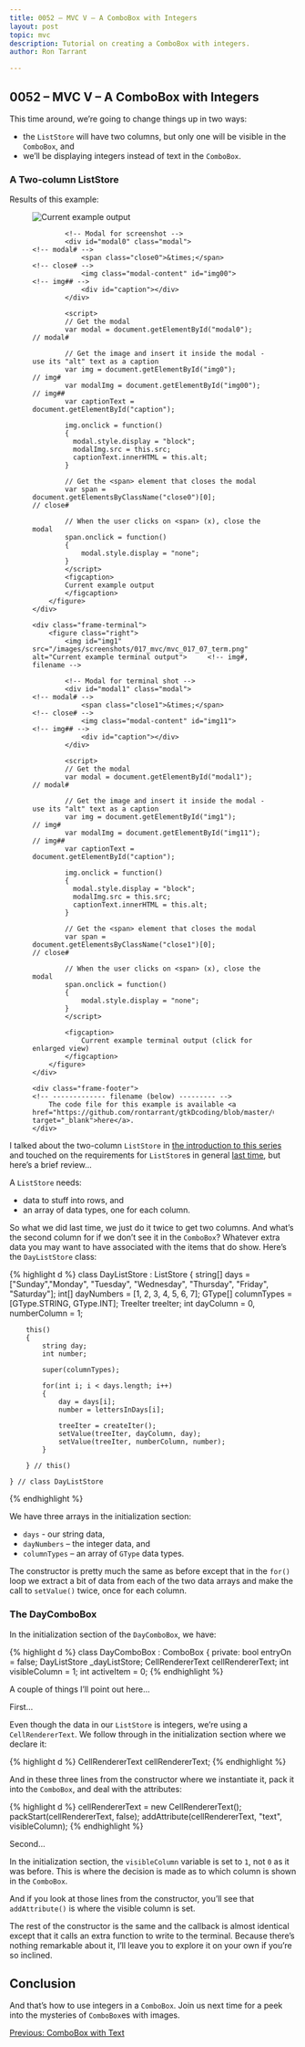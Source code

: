 ```yaml
---
title: 0052 – MVC V – A ComboBox with Integers
layout: post
topic: mvc
description: Tutorial on creating a ComboBox with integers.
author: Ron Tarrant

---
```


## 0052 – MVC V – A ComboBox with Integers

This time around, we’re going to change things up in two ways:

- the `ListStore` will have two columns, but only one will be visible in the `ComboBox`, and
- we’ll be displaying integers instead of text in the `ComboBox`.

### A Two-column ListStore

<div class="screenshot-frame">
	<div class="frame-header">
		Results of this example:
	</div>
	<div class="frame-screenshot">
		<figure>
			<img id="img0" src="/images/screenshots/017_mvc/mvc_017_07.png" alt="Current example output">		<!-- img# -->
			
			<!-- Modal for screenshot -->
			<div id="modal0" class="modal">																	<!-- modal# -->
				<span class="close0">&times;</span>															<!-- close# -->
				<img class="modal-content" id="img00">															<!-- img## -->
				<div id="caption"></div>
			</div>
			
			<script>
			// Get the modal
			var modal = document.getElementById("modal0");														// modal#
			
			// Get the image and insert it inside the modal - use its "alt" text as a caption
			var img = document.getElementById("img0");															// img#
			var modalImg = document.getElementById("img00");													// img##
			var captionText = document.getElementById("caption");

			img.onclick = function()
			{
			  modal.style.display = "block";
			  modalImg.src = this.src;
			  captionText.innerHTML = this.alt;
			}
			
			// Get the <span> element that closes the modal
			var span = document.getElementsByClassName("close0")[0];											// close#
			
			// When the user clicks on <span> (x), close the modal
			span.onclick = function()
			{ 
				modal.style.display = "none";
			}
			</script>
			<figcaption>
			Current example output
			</figcaption>
		</figure>
	</div>

	<div class="frame-terminal">
		<figure class="right">
			<img id="img1" src="/images/screenshots/017_mvc/mvc_017_07_term.png" alt="Current example terminal output">		<!-- img#, filename -->

			<!-- Modal for terminal shot -->
			<div id="modal1" class="modal">																				<!-- modal# -->
				<span class="close1">&times;</span>																		<!-- close# -->
				<img class="modal-content" id="img11">																		<!-- img## -->
				<div id="caption"></div>
			</div>
			
			<script>
			// Get the modal
			var modal = document.getElementById("modal1");																	// modal#
			
			// Get the image and insert it inside the modal - use its "alt" text as a caption
			var img = document.getElementById("img1");																		// img#
			var modalImg = document.getElementById("img11");																// img##
			var captionText = document.getElementById("caption");

			img.onclick = function()
			{
			  modal.style.display = "block";
			  modalImg.src = this.src;
			  captionText.innerHTML = this.alt;
			}
			
			// Get the <span> element that closes the modal
			var span = document.getElementsByClassName("close1")[0];														// close#
			
			// When the user clicks on <span> (x), close the modal
			span.onclick = function()
			{ 
				modal.style.display = "none";
			}
			</script>

			<figcaption>
				Current example terminal output (click for enlarged view)
			</figcaption>
		</figure>
	</div>

	<div class="frame-footer">																								<!-- ------------- filename (below) --------- -->
		The code file for this example is available <a href="https://github.com/rontarrant/gtkDcoding/blob/master/017_mvc/mvc_017_07_combobox_int_2_column.d" target="_blank">here</a>.
	</div>
</div>

I talked about the two-column `ListStore` in [the introduction to this series]() and touched on the requirements for `ListStore`s in general [last time](), but here’s a brief review…

A `ListStore` needs:

- data to stuff into rows, and
- an array of data types, one for each column.

So what we did last time, we just do it twice to get two columns. And what’s the second column for if we don’t see it in the `ComboBox`? Whatever extra data you may want to have associated with the items that do show. Here’s the `DayListStore` class:

{% highlight d %}
	class DayListStore : ListStore
	{
		string[] days = ["Sunday","Monday", "Tuesday", "Wednesday", "Thursday", "Friday", "Saturday"];
		int[] dayNumbers = [1, 2, 3, 4, 5, 6, 7];
		GType[] columnTypes = [GType.STRING, GType.INT];
		TreeIter treeIter;
		int dayColumn = 0, numberColumn = 1;
	
		this()
		{
			string day;
			int number;
			
			super(columnTypes);
			
			for(int i; i < days.length; i++)
			{
				day = days[i];
				number = lettersInDays[i];
				
				treeIter = createIter();
				setValue(treeIter, dayColumn, day);
				setValue(treeIter, numberColumn, number);
			}
	
		} // this()
	
	} // class DayListStore
{% endhighlight %}

We have three arrays in the initialization section:

- `days` - our string data,
- `dayNumbers` – the integer data, and
- `columnTypes` – an array of `GType` data types.

The constructor is pretty much the same as before except that in the `for()` loop we extract a bit of data from each of the two data arrays and make the call to `setValue()` twice, once for each column.

### The DayComboBox

In the initialization section of the `DayComboBox`, we have:

{% highlight d %}
	class DayComboBox : ComboBox
	{
		private:
		bool entryOn = false;
		DayListStore _dayListStore;
		CellRendererText cellRendererText;
		int visibleColumn = 1;
		int activeItem = 0;
{% endhighlight %}

A couple of things I’ll point out here…

First...

Even though the data in our `ListStore` is integers, we’re using a `CellRendererText`. We follow through in the initialization section where we declare it:

{% highlight d %}
	CellRendererText cellRendererText;
{% endhighlight %}

And in these three lines from the constructor where we instantiate it, pack it into the `ComboBox`, and deal with the attributes:

{% highlight d %}
	cellRendererText = new CellRendererText();
	packStart(cellRendererText, false);
	addAttribute(cellRendererText, "text", visibleColumn);
{% endhighlight %}

Second…

In the initialization section, the `visibleColumn` variable is set to `1`, not `0` as it was before. This is where the decision is made as to which column is shown in the `ComboBox`.

And if you look at those lines from the constructor, you’ll see that `addAttribute()` is where the visible column is set.

The rest of the constructor is the same and the callback is almost identical except that it calls an extra function to write to the terminal. Because there’s nothing remarkable about it, I’ll leave you to explore it on your own if you’re so inclined.

## Conclusion

And that’s how to use integers in a `ComboBox`. Join us next time for a peek into the mysteries of `ComboBox`es with images.

<div class="blog-nav">
	<div style="float: left;">
		<a href="/2019/07/09/0051-mvc-iv-combobox-text.html">Previous: ComboBox with Text</a>
	</div>
</div>
